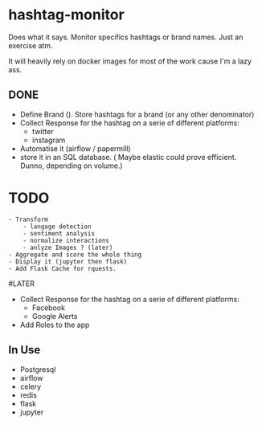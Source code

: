 # hashtag-monitor
Does what it says.
Monitor specifics hashtags or brand names.
Just an exercise atm.

It will heavily rely on docker images for most of the work cause I'm a lazy ass.

## DONE

- Define Brand (). Store hashtags for a brand (or any other denominator)
- Collect Response for the hashtag on a serie of different platforms:
    - twitter
    - instagram
- Automatise it (airflow / papermill)
- store it in an SQL database. ( Maybe elastic could prove efficient. Dunno, depending on volume.)


# TODO
    - Transform
        - langage detection
        - sentiment analysis
        - normalize interactions
        - anlyze Images ? (later)
    - Aggregate and score the whole thing
    - Display it (jupyter then flask)
    - Add Flask Cache for rquests. 

#LATER
- Collect Response for the hashtag on a serie of different platforms:
    - Facebook
    - Google Alerts
- Add Roles to the app

## In Use

- Postgresql
- airflow
- celery
- redis
- flask
- jupyter
